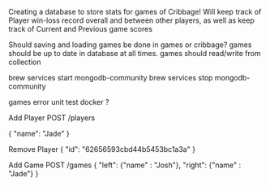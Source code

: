 Creating a database to store stats for games of Cribbage!
Will keep track of Player win-loss record overall and between other players, as well as keep track of Current and Previous game scores

Should saving and loading games be done in games or cribbage?
games should be up to date in database at all times. games should read/write from collection

brew services start mongodb-community
brew services stop mongodb-community


games
error
unit test
docker
?


Add Player
POST /players

{
    "name": "Jade"
}

Remove Player
{
    "id": "62656593cbd44b5453bc1a3a"
}

Add Game
POST /games
{
    "left": {"name" : "Josh"},
    "right": {"name" : "Jade"}
}